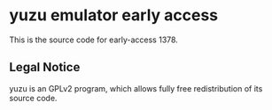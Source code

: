 yuzu emulator early access
=============

This is the source code for early-access 1378.

## Legal Notice

yuzu is an GPLv2 program, which allows fully free redistribution of its source code.